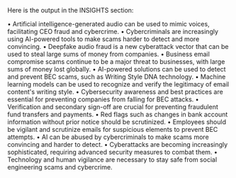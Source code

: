 Here is the output in the INSIGHTS section:

• Artificial intelligence-generated audio can be used to mimic voices, facilitating CEO fraud and cybercrime.
• Cybercriminals are increasingly using AI-powered tools to make scams harder to detect and more convincing.
• Deepfake audio fraud is a new cyberattack vector that can be used to steal large sums of money from companies.
• Business email compromise scams continue to be a major threat to businesses, with large sums of money lost globally.
• AI-powered solutions can be used to detect and prevent BEC scams, such as Writing Style DNA technology.
• Machine learning models can be used to recognize and verify the legitimacy of email content's writing style.
• Cybersecurity awareness and best practices are essential for preventing companies from falling for BEC attacks.
• Verification and secondary sign-off are crucial for preventing fraudulent fund transfers and payments.
• Red flags such as changes in bank account information without prior notice should be scrutinized.
• Employees should be vigilant and scrutinize emails for suspicious elements to prevent BEC attempts.
• AI can be abused by cybercriminals to make scams more convincing and harder to detect.
• Cyberattacks are becoming increasingly sophisticated, requiring advanced security measures to combat them.
• Technology and human vigilance are necessary to stay safe from social engineering scams and cybercrime.
